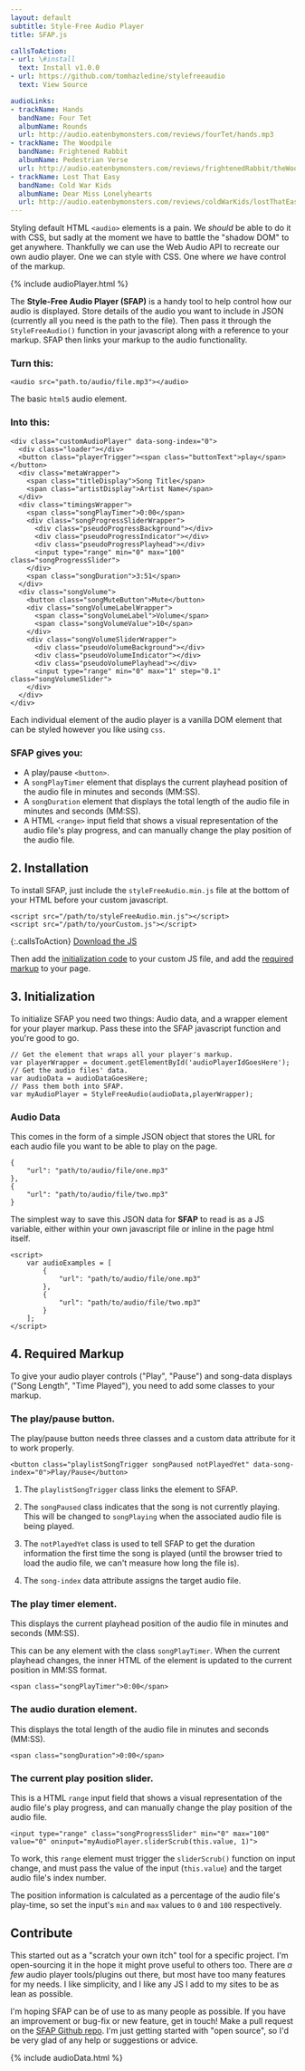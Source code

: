 ```yaml
---
layout: default
subtitle: Style-Free Audio Player
title: SFAP.js

callsToAction:
- url: \#install
  text: Install v1.0.0
- url: https://github.com/tomhazledine/stylefreeaudio
  text: View Source

audioLinks:
- trackName: Hands
  bandName: Four Tet
  albumName: Rounds
  url: http://audio.eatenbymonsters.com/reviews/fourTet/hands.mp3
- trackName: The Woodpile
  bandName: Frightened Rabbit
  albumName: Pedestrian Verse
  url: http://audio.eatenbymonsters.com/reviews/frightenedRabbit/theWoodpile.mp3
- trackName: Lost That Easy
  bandName: Cold War Kids
  albumName: Dear Miss Lonelyhearts
  url: http://audio.eatenbymonsters.com/reviews/coldWarKids/lostThatEasy.mp3
---
```


Styling default HTML `<audio>` elements is a pain. We *should* be able to do it with CSS, but sadly at the moment we have to battle the "shadow DOM" to get anywhere. Thankfully we can use the Web Audio API to recreate our own audio player. One we can style with CSS. One where *we* have control of the markup.

{% include audioPlayer.html %}

<div id="over"></div>

The **Style-Free Audio Player (SFAP)** is a handy tool to help control how our audio is displayed. Store details of the audio you want to include in JSON (currently all you need is the path to the file). Then pass it through the `StyleFreeAudio()` function in your javascript along with a reference to your markup. SFAP then links your markup to the audio functionality.

### Turn this:

    <audio src="path.to/audio/file.mp3"></audio>

The basic `html5` audio element.

### Into this:

    <div class="customAudioPlayer" data-song-index="0">
      <div class="loader"></div>
      <button class="playerTrigger"><span class="buttonText">play</span></button>
      <div class="metaWrapper">
        <span class="titleDisplay">Song Title</span>
        <span class="artistDisplay">Artist Name</span>
      </div>
      <div class="timingsWrapper">
        <span class="songPlayTimer">0:00</span>
        <div class="songProgressSliderWrapper">
          <div class="pseudoProgressBackground"></div>
          <div class="pseudoProgressIndicator"></div>
          <div class="pseudoProgressPlayhead"></div>
          <input type="range" min="0" max="100" class="songProgressSlider">
        </div>
        <span class="songDuration">3:51</span>
      </div>
      <div class="songVolume">
        <button class="songMuteButton">Mute</button>
        <div class="songVolumeLabelWrapper">
          <span class="songVolumeLabel">Volume</span>
          <span class="songVolumeValue">10</span>
        </div>
        <div class="songVolumeSliderWrapper">
          <div class="pseudoVolumeBackground"></div>
          <div class="pseudoVolumeIndicator"></div>
          <div class="pseudoVolumePlayhead"></div>
          <input type="range" min="0" max="1" step="0.1" class="songVolumeSlider">
        </div>
      </div>
    </div>

Each individual element of the audio player is a vanilla DOM element that can be styled however you like using `css`.

### SFAP gives you:

* A play/pause `<button>`.
* A `songPlayTimer` element that displays the current playhead position of the audio file in minutes and seconds (MM:SS).
* A `songDuration` element that displays the total length of the audio file in minutes and seconds (MM:SS).
* A HTML `<range>` input field that shows a visual representation of the audio file's play progress, and can manually change the play position of the audio file.

<div class="divider" id="install"></div>

## 2. Installation

To install SFAP, just include the `styleFreeAudio.min.js` file at the bottom of your HTML before your custom javascript.

    <script src="/path/to/styleFreeAudio.min.js"></script>
    <script src="/path/to/yourCustom.js"></script>

{:.callsToAction}
<a href="{{ site.url }}/downloads/styleFreeAudio.min.js" class="callToAction">Download the JS</a>

Then add the [initialization code](#init) to your custom JS file, and add the [required markup](#markup) to your page.

<div class="divider" id="init"></div>

## 3. Initialization

To initialize SFAP you need two things: Audio data, and a wrapper element for your player markup. Pass these into the SFAP javascript function and you're good to go.

    // Get the element that wraps all your player's markup.
    var playerWrapper = document.getElementById('audioPlayerIdGoesHere');
    // Get the audio files' data.
    var audioData = audioDataGoesHere;
    // Pass them both into SFAP. 
    var myAudioPlayer = StyleFreeAudio(audioData,playerWrapper);

### Audio Data

This comes in the form of a simple JSON object that stores the URL for each audio file you want to be able to play on the page.

    {
        "url": "path/to/audio/file/one.mp3"
    },
    {
        "url": "path/to/audio/file/two.mp3"
    }

The simplest way to save this JSON data for **SFAP** to read is as a JS variable, either within your own javascript file or inline in the page html itself.

    <script>
        var audioExamples = [
            {
                "url": "path/to/audio/file/one.mp3"
            },
            {
                "url": "path/to/audio/file/two.mp3"
            }
        ];
    </script>

<div class="divider" id="markup"></div>

## 4. Required Markup

To give your audio player controls ("Play", "Pause") and song-data displays ("Song Length", "Time Played"), you need to add some classes to your markup.

### The play/pause button.

The play/pause button needs three classes and a custom data attribute for it to work properly.

    <button class="playlistSongTrigger songPaused notPlayedYet" data-song-index="0">Play/Pause</button>

1. The `playlistSongTrigger` class links the element to SFAP.

2. The `songPaused` class indicates that the song is not currently playing. This will be changed to `songPlaying` when the associated audio file is being played.

3. The `notPlayedYet` class is used to tell SFAP to get the duration information the first time the song is played (until the browser tried to load the audio file, we can't measure how long the file is).

4. The `song-index` data attribute assigns the target audio file.

### The play timer element.

This displays the current playhead position of the audio file in minutes and seconds (MM:SS).

This can be any element with the class `songPlayTimer`. When the current playhead changes, the inner HTML of the element is updated to the current position in MM:SS format.

    <span class="songPlayTimer">0:00</span>


### The audio duration element.

This displays the total length of the audio file in minutes and seconds (MM:SS).

    <span class="songDuration">0:00</span>

### The current play position slider.

This is a HTML `range` input field that shows a visual representation of the audio file's play progress, and can manually change the play position of the audio file.

    <input type="range" class="songProgressSlider" min="0" max="100" value="0" oninput="myAudioPlayer.sliderScrub(this.value, 1)">

To work, this `range` element must trigger the `sliderScrub()` function on input change, and must pass the value of the input (`this.value`) and the target audio file's index number.

The position information is calculated as a percentage of the audio file's play-time, so set the input's `min` and `max` values to `0` and `100` respectively.

<div class="divider" id="contrib"></div>

## Contribute

This started out as a "scratch your own itch" tool for a specific project. I'm open-sourcing it in the hope it might prove useful to others too. There are *a few* audio player tools/plugins out there, but most have too many features for my needs. I like simplicity, and I like any JS I add to my sites to be as lean as possible.

I'm hoping SFAP can be of use to as many people as possible. If you have an improvement or bug-fix or new feature, get in touch! Make a pull request on the [SFAP Github repo](https://github.com/tomhazledine/stylefreeaudio). I'm just getting started with "open source", so I'd be very glad of any help or suggestions or advice.

{% include audioData.html %}
